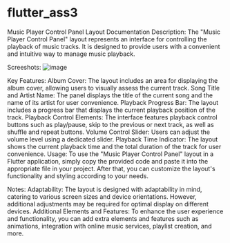 # flutter_ass3

Music Player Control Panel Layout Documentation
Description:
The "Music Player Control Panel" layout represents an interface for controlling the playback of music tracks. It is designed to provide users with a convenient and intuitive way to manage music playback.

Screeshots:
![image](https://github.com/dqdynamo/flutter_ass3/assets/147186555/5729825f-f870-43dd-bfeb-921bb0c4fa62)

Key Features:
Album Cover: The layout includes an area for displaying the album cover, allowing users to visually assess the current track.
Song Title and Artist Name: The panel displays the title of the current song and the name of its artist for user convenience.
Playback Progress Bar: The layout includes a progress bar that displays the current playback position of the track.
Playback Control Elements: The interface features playback control buttons such as play/pause, skip to the previous or next track, as well as shuffle and repeat buttons.
Volume Control Slider: Users can adjust the volume level using a dedicated slider.
Playback Time Indicator: The layout shows the current playback time and the total duration of the track for user convenience.
Usage:
To use the "Music Player Control Panel" layout in a Flutter application, simply copy the provided code and paste it into the appropriate file in your project. After that, you can customize the layout's functionality and styling according to your needs.

Notes:
Adaptability: The layout is designed with adaptability in mind, catering to various screen sizes and device orientations. However, additional adjustments may be required for optimal display on different devices.
Additional Elements and Features: To enhance the user experience and functionality, you can add extra elements and features such as animations, integration with online music services, playlist creation, and more.

